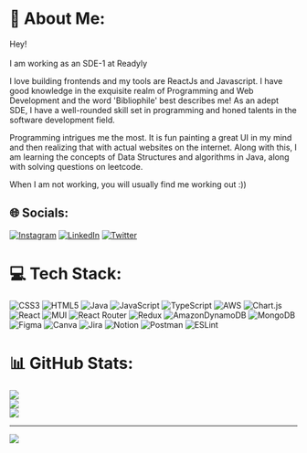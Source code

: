 # 💫 About Me:
Hey!<br><br>I am working as an SDE-1 at Readyly

I love building frontends and my tools are ReactJs and Javascript. I have good knowledge in the exquisite realm of Programming and Web Development and the word 'Bibliophile' best describes me! As an adept SDE, I have a well-rounded skill set in programming and honed talents in the software development field. 

Programming intrigues me the most. It is fun painting a great UI in my mind and then realizing that with actual websites on the internet. Along with this, I am learning the concepts of Data Structures and algorithms in Java, along with solving questions on leetcode.

When I am not working, you will usually find me working out :))


## 🌐 Socials:
[![Instagram](https://img.shields.io/badge/Instagram-%23E4405F.svg?logo=Instagram&logoColor=white)](https://instagram.com/_kritikjain) [![LinkedIn](https://img.shields.io/badge/LinkedIn-%230077B5.svg?logo=linkedin&logoColor=white)](https://www.linkedin.com/in/kritik-jain-6b0a7a163/) [![Twitter](https://img.shields.io/badge/Twitter-%231DA1F2.svg?logo=Twitter&logoColor=white)](https://twitter.com/_kritikjain) 

# 💻 Tech Stack:
![CSS3](https://img.shields.io/badge/css3-%231572B6.svg?style=flat&logo=css3&logoColor=white) ![HTML5](https://img.shields.io/badge/html5-%23E34F26.svg?style=flat&logo=html5&logoColor=white) ![Java](https://img.shields.io/badge/java-%23ED8B00.svg?style=flat&logo=java&logoColor=white) ![JavaScript](https://img.shields.io/badge/javascript-%23323330.svg?style=flat&logo=javascript&logoColor=%23F7DF1E) ![TypeScript](https://img.shields.io/badge/typescript-%23007ACC.svg?style=flat&logo=typescript&logoColor=white) ![AWS](https://img.shields.io/badge/AWS-%23FF9900.svg?style=flat&logo=amazon-aws&logoColor=white) ![Chart.js](https://img.shields.io/badge/chart.js-F5788D.svg?style=flat&logo=chart.js&logoColor=white) ![React](https://img.shields.io/badge/react-%2320232a.svg?style=flat&logo=react&logoColor=%2361DAFB) ![MUI](https://img.shields.io/badge/MUI-%230081CB.svg?style=flat&logo=material-ui&logoColor=white) ![React Router](https://img.shields.io/badge/React_Router-CA4245?style=flat&logo=react-router&logoColor=white) ![Redux](https://img.shields.io/badge/redux-%23593d88.svg?style=flat&logo=redux&logoColor=white) ![AmazonDynamoDB](https://img.shields.io/badge/Amazon%20DynamoDB-4053D6?style=flat&logo=Amazon%20DynamoDB&logoColor=white) ![MongoDB](https://img.shields.io/badge/MongoDB-%234ea94b.svg?style=flat&logo=mongodb&logoColor=white) 	![Figma](https://img.shields.io/badge/figma-%23F24E1E.svg?style=flat&logo=figma&logoColor=white) ![Canva](https://img.shields.io/badge/Canva-%2300C4CC.svg?style=flat&logo=Canva&logoColor=white) ![Jira](https://img.shields.io/badge/jira-%230A0FFF.svg?style=flat&logo=jira&logoColor=white) ![Notion](https://img.shields.io/badge/Notion-%23000000.svg?style=flat&logo=notion&logoColor=white) ![Postman](https://img.shields.io/badge/Postman-FF6C37?style=flat&logo=postman&logoColor=white) ![ESLint](https://img.shields.io/badge/ESLint-4B3263?style=flat&logo=eslint&logoColor=white)
# 📊 GitHub Stats:
![](https://github-readme-stats.vercel.app/api?username=kritikjain9&theme=vue-dark&hide_border=false&include_all_commits=true&count_private=false)<br/>
![](https://github-readme-streak-stats.herokuapp.com/?user=kritikjain9&theme=vue-dark&hide_border=false)<br/>
![](https://github-readme-stats.vercel.app/api/top-langs/?username=kritikjain9&theme=vue-dark&hide_border=false&include_all_commits=true&count_private=false&layout=compact)

---
[![](https://visitcount.itsvg.in/api?id=kritikjain9&icon=8&color=8)](https://visitcount.itsvg.in)
